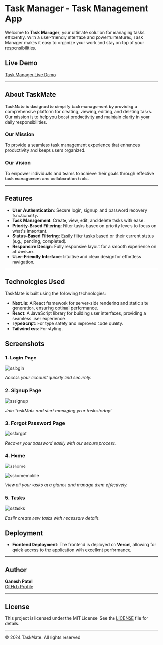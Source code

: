 # Task Manager - Task Management App

Welcome to **Task Manager**, your ultimate solution for managing tasks efficiently. With a user-friendly interface and powerful features, Task Manager makes it easy to organize your work and stay on top of your responsibilities.

## Live Demo
[Task Manager Live Demo](https://task-management-n5xp8ah04-ganesh-patels-projects.vercel.app/)

---

## About TaskMate

TaskMate is designed to simplify task management by providing a comprehensive platform for creating, viewing, editing, and deleting tasks. Our mission is to help you boost productivity and maintain clarity in your daily responsibilities.

### Our Mission
To provide a seamless task management experience that enhances productivity and keeps users organized.

### Our Vision
To empower individuals and teams to achieve their goals through effective task management and collaboration tools.

---

## Features

- **User Authentication**: Secure login, signup, and password recovery functionality.
- **Task Management**: Create, view, edit, and delete tasks with ease.
- **Priority-Based Filtering**: Filter tasks based on priority levels to focus on what's important.
- **Status-Based Filtering**: Easily filter tasks based on their current status (e.g., pending, completed).
- **Responsive Design**: Fully responsive layout for a smooth experience on all devices.
- **User-Friendly Interface**: Intuitive and clean design for effortless navigation.

---

## Technologies Used

TaskMate is built using the following technologies:

- **Next.js**: A React framework for server-side rendering and static site generation, ensuring optimal performance.
- **React**: A JavaScript library for building user interfaces, providing a seamless user experience.
- **TypeScript**: For type safety and improved code quality.
- **Tailwind css**: For styling.

## Screenshots

### 1. Login Page

![sslogin](https://github.com/user-attachments/assets/d262a8d0-61a2-4bae-bc3b-47c1c25b53d6)

*Access your account quickly and securely.*

### 2. Signup Page

![sssignup](https://github.com/user-attachments/assets/66330ad1-56ac-4a95-ae76-67e3aa2212de)

*Join TaskMate and start managing your tasks today!*

### 3. Forgot Password Page

![ssforgpt](https://github.com/user-attachments/assets/90068fb9-ec44-4581-b5e9-422e618f6fcf)

*Recover your password easily with our secure process.*

### 4. Home

![sshome](https://github.com/user-attachments/assets/c44bd344-9bcb-41a6-9855-aa7701f300bc)

![sshomemobile](https://github.com/user-attachments/assets/15a1b25f-ff1b-49f3-b560-85588ce9e19d)


*View all your tasks at a glance and manage them effectively.*

### 5. Tasks

![sstasks](https://github.com/user-attachments/assets/6b240ade-6834-4452-90ff-9a144341164a)

*Easily create new tasks with necessary details.*

## Deployment

- **Frontend Deployment**: The frontend is deployed on **Vercel**, allowing for quick access to the application with excellent performance.

---

## Author

**Ganesh Patel**  
[GitHub Profile](https://github.com/Ganesh-Patel)

---

## License

This project is licensed under the MIT License. See the [LICENSE](LICENSE) file for details.

---

© 2024 TaskMate. All rights reserved.
